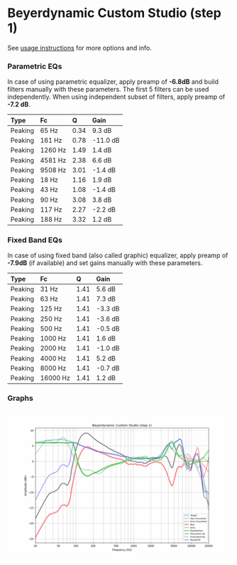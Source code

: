 # Beyerdynamic Custom Studio (step 1)
See [usage instructions](https://github.com/jaakkopasanen/AutoEq#usage) for more options and info.

### Parametric EQs
In case of using parametric equalizer, apply preamp of **-6.8dB** and build filters manually
with these parameters. The first 5 filters can be used independently.
When using independent subset of filters, apply preamp of **-7.2 dB**.

| Type    | Fc      |    Q | Gain     |
|:--------|:--------|:-----|:---------|
| Peaking | 65 Hz   | 0.34 | 9.3 dB   |
| Peaking | 161 Hz  | 0.78 | -11.0 dB |
| Peaking | 1260 Hz | 1.49 | 1.4 dB   |
| Peaking | 4581 Hz | 2.38 | 6.6 dB   |
| Peaking | 9508 Hz | 3.01 | -1.4 dB  |
| Peaking | 18 Hz   | 1.16 | 1.9 dB   |
| Peaking | 43 Hz   | 1.08 | -1.4 dB  |
| Peaking | 90 Hz   | 3.08 | 3.8 dB   |
| Peaking | 117 Hz  | 2.27 | -2.2 dB  |
| Peaking | 188 Hz  | 3.32 | 1.2 dB   |

### Fixed Band EQs
In case of using fixed band (also called graphic) equalizer, apply preamp of **-7.9dB**
(if available) and set gains manually with these parameters.

| Type    | Fc       |    Q | Gain    |
|:--------|:---------|:-----|:--------|
| Peaking | 31 Hz    | 1.41 | 5.6 dB  |
| Peaking | 63 Hz    | 1.41 | 7.3 dB  |
| Peaking | 125 Hz   | 1.41 | -3.3 dB |
| Peaking | 250 Hz   | 1.41 | -3.6 dB |
| Peaking | 500 Hz   | 1.41 | -0.5 dB |
| Peaking | 1000 Hz  | 1.41 | 1.6 dB  |
| Peaking | 2000 Hz  | 1.41 | -1.0 dB |
| Peaking | 4000 Hz  | 1.41 | 5.2 dB  |
| Peaking | 8000 Hz  | 1.41 | -0.7 dB |
| Peaking | 16000 Hz | 1.41 | 1.2 dB  |

### Graphs
![](./Beyerdynamic%20Custom%20Studio%20(step%201).png)